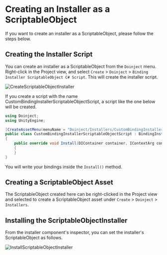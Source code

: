 # Creating an Installer as a ScriptableObject

If you want to create an installer as a ScriptableObject, please follow the steps below.

## Creating the Installer Script

You can create an installer as a ScriptableObject from the `Doinject` menu. Right-click in the Project view, and select `Create` > `Doinject` > `Binding Installer ScriptableObject C# Script`. This will create the installer script.

![CreateScriptableObjectInstaller](CreateBindingInsallerScriptableObjectScript.png)

If you create a script with the name CustomBindingInstallerScriptableObjectScript, a script like the one below will be created.

```C#
using Doinject;
using UnityEngine;

[CreateAssetMenu(menuName = "Doinject/Installers/CustomBindingInstallerScriptableObjectScript", fileName = "CustomBindingInstallerScriptableObjectScript", order = 0)]
public class CustomBindingInstallerScriptableObjectScript : BindingInstallerScriptableObject
{
    public override void Install(DIContainer container, IContextArg contextArg)
    {
    }
}
```
You will write your bindings inside the ```Install()``` method.

## Creating a ScriptableObject Asset

The ScriptableObject created here can be right-clicked in the Project view and selected to create a ScriptableObject asset under `Create` > ```Doinject``` > ```Installers```.

## Installing the ScriptableObjectInstaller 

From the installer component's inspector, you can set the installer's ScriptableObject as follows.

![InstallScriptableObjectInstaller](InstallScriptableObjectInstaller.png)